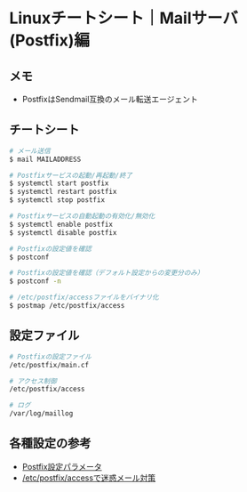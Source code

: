 # Linuxチートシート｜Mailサーバ(Postfix)編
## メモ
 - PostfixはSendmail互換のメール転送エージェント

## チートシート

``` sh
# メール送信
$ mail MAILADDRESS

# Postfixサービスの起動/再起動/終了
$ systemctl start postfix
$ systemctl restart postfix
$ systemctl stop postfix

# Postfixサービスの自動起動の有効化/無効化
$ systemctl enable postfix
$ systemctl disable postfix

# Postfixの設定値を確認
$ postconf

# Postfixの設定値を確認（デフォルト設定からの変更分のみ）
$ postconf -n

# /etc/postfix/accessファイルをバイナリ化
$ postmap /etc/postfix/access

```

## 設定ファイル

``` bash
# Postfixの設定ファイル
/etc/postfix/main.cf

# アクセス制御
/etc/postfix/access

# ログ
/var/log/maillog

```

## 各種設定の参考
 - [Postfix設定パラメータ](http://www.postfix-jp.info/trans-2.3/jhtml/postconf.5.html)
 - [/etc/postfix/accessで迷惑メール対策](http://qiita.com/tukiyo3/items/902b3c859346f6c00168)

